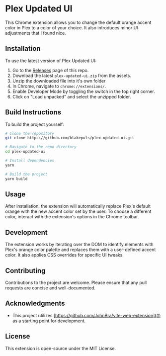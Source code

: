 # Plex Updated UI

This Chrome extension allows you to change the default orange accent color in Plex to a color of your choice. It also introduces minor UI adjustments that I found nice.

## Installation

To use the latest version of Plex Updated UI:

1. Go to the [Releases](https://github.com/blakepuls/plex-updated-ui/releases) page of this repo.
2. Download the latest `plex-updated-ui.zip` from the assets.
3. Unzip the downloaded file into it's own folder
4. In Chrome, navigate to `chrome://extensions/`.
5. Enable Developer Mode by toggling the switch in the top right corner.
6. Click on "Load unpacked" and select the unzipped folder.

## Build Instructions

To build the project yourself:

```bash
# Clone the repository
git clone https://github.com/blakepuls/plex-updated-ui.git

# Navigate to the repo directory
cd plex-updated-ui

# Install dependencies
yarn

# Build the project
yarn build
```

## Usage

After installation, the extension will automatically replace Plex's default orange with the new accent color set by the user. To choose a different color, interact with the extension's options in the Chrome toolbar.

## Development

The extension works by iterating over the DOM to identify elements with Plex's orange color palette and replaces them with a user-defined accent color. It also applies CSS overrides for specific UI tweaks.

## Contributing

Contributions to the project are welcome. Please ensure that any pull requests are concise and well-documented.

## Acknowledgments

- This project utilizes [https://github.com/JohnBra/vite-web-extension](#) as a starting point for development.

## License

This extension is open-source under the MIT License.
